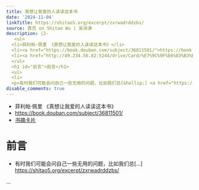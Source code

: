 ```yaml
---
title: 真想让我爱的人读读这本书
date: '2024-11-04'
linkTitle: https://shitao5.org/excerpt/zxrwadrddzbs/
source: 首页 on Shitao Wu | 吴诗涛
description: |2-
   <ul>
  <li>菲利帕·佩里 《真想让我爱的人读读这本书》</li>
  <li><a href="https://book.douban.com/subject/36811501/">https://book.douban.com/subject/36811501/</a></li>
  <li><a href="http://49.234.56.82:5244/drive/Card/%E7%9C%9F%E6%83%B3%E8%AE%A9%E6%88%91%E7%88%B1%E7%9A%84%E4%BA%BA%E8%AF%BB%E8%AF%BB%E8%BF%99%E6%9C%AC%E4%B9%A6">书摘卡片</a></li>
  </ul>
  <h1 id="前言">前言</h1>
  <ul>
  <li>
  <p>有时我们可能会问自己一些无用的问题，比如我们总[&hellip;] <a href="https://shitao5.org/excerpt/zxrwadrddzbs/">https://shitao5.org/excerpt/zxrwadrddzbs/</a></p></li></ul>  ...
disable_comments: true
---
```

 <ul>
<li>菲利帕·佩里 《真想让我爱的人读读这本书》</li>
<li><a href="https://book.douban.com/subject/36811501/">https://book.douban.com/subject/36811501/</a></li>
<li><a href="http://49.234.56.82:5244/drive/Card/%E7%9C%9F%E6%83%B3%E8%AE%A9%E6%88%91%E7%88%B1%E7%9A%84%E4%BA%BA%E8%AF%BB%E8%AF%BB%E8%BF%99%E6%9C%AC%E4%B9%A6">书摘卡片</a></li>
</ul>
<h1 id="前言">前言</h1>
<ul>
<li>
<p>有时我们可能会问自己一些无用的问题，比如我们总[&hellip;] <a href="https://shitao5.org/excerpt/zxrwadrddzbs/">https://shitao5.org/excerpt/zxrwadrddzbs/</a></p></li></ul>  ...